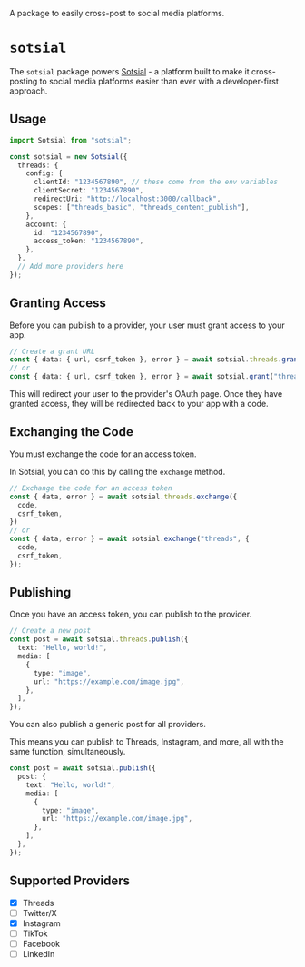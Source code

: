 A package to easily cross-post to social media platforms.

# `sotsial`

The `sotsial` package powers [Sotsial](https://sotsial.com) - a platform built to make it cross-posting to social media platforms easier than ever with a developer-first approach.

## Usage

```ts
import Sotsial from "sotsial";

const sotsial = new Sotsial({
  threads: {
    config: {
      clientId: "1234567890", // these come from the env variables
      clientSecret: "1234567890",
      redirectUri: "http://localhost:3000/callback",
      scopes: ["threads_basic", "threads_content_publish"],
    },
    account: {
      id: "1234567890",
      access_token: "1234567890",
    },
  },
  // Add more providers here
});
```

## Granting Access

Before you can publish to a provider, your user must grant access to your app.

```ts
// Create a grant URL
const { data: { url, csrf_token }, error } = await sotsial.threads.grant();
// or
const { data: { url, csrf_token }, error } = await sotsial.grant("threads");
```

This will redirect your user to the provider's OAuth page. Once they have granted access, they will be redirected back to your app with a code.

## Exchanging the Code

You must exchange the code for an access token.

In Sotsial, you can do this by calling the `exchange` method.

```ts
// Exchange the code for an access token
const { data, error } = await sotsial.threads.exchange({
  code,
  csrf_token,
})
// or
const { data, error } = await sotsial.exchange("threads", {
  code,
  csrf_token,
});
```

## Publishing

Once you have an access token, you can publish to the provider.

```ts
// Create a new post
const post = await sotsial.threads.publish({
  text: "Hello, world!",
  media: [
    {
      type: "image",
      url: "https://example.com/image.jpg",
    },
  ],
});
```

You can also publish a generic post for all providers.

This means you can publish to Threads, Instagram, and more, all with the same function, simultaneously.

```ts
const post = await sotsial.publish({
  post: {
    text: "Hello, world!",
    media: [
      {
        type: "image",
        url: "https://example.com/image.jpg",
      },
    ],
  },
});
```

## Supported Providers

- [X] Threads
- [ ] Twitter/X
- [X] Instagram
- [ ] TikTok
- [ ] Facebook
- [ ] LinkedIn
